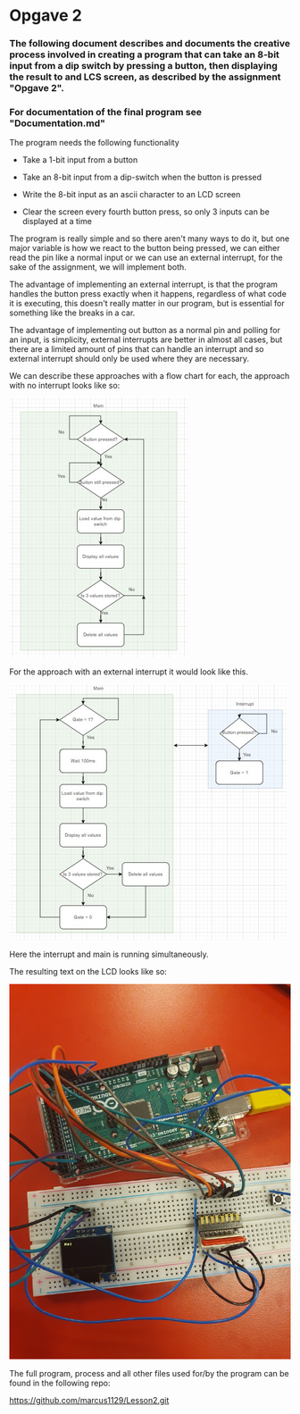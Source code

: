 # Opgave 2

### The following document describes and documents the creative process involved in creating a program that can take an 8-bit input from a dip switch by pressing a button, then displaying the result to and LCS screen, as described by the assignment "Opgave 2".

### For documentation of the final program see "Documentation.md"

The program needs the following functionality

- Take a 1-bit input from a button

- Take an 8-bit input from a dip-switch when the button is pressed
- Write the 8-bit input as an ascii character to an LCD screen
- Clear the screen every fourth button press, so only 3 inputs can be displayed at a time



The program is really simple and so there aren't many ways to do it, but one major variable is how we react to the button being pressed, we can either read the pin like a normal input or we can use an external interrupt, for the sake of the assignment, we will implement both.

The advantage of implementing an external interrupt, is that the program handles the button press exactly when it happens, regardless of what code it is executing, this doesn't really matter in our program, but is essential for something like the breaks in a car.

The advantage of implementing out button as a normal pin and polling for an input, is simplicity, external interrupts are better in almost all cases, but there are a limited amount of pins that can handle an interrupt and so external interrupt should only be used where they are necessary.



We can describe these approaches with a flow chart for each, the approach with no interrupt looks like so:

![](Graphs/NoInterruptFlowchart.jpg)

For the approach with an external interrupt it would look like this.

![](Graphs/InterruptFlowchart.jpg)

Here the interrupt and main is running simultaneously.

The resulting text on the LCD looks like so:

![](Graphs/Res.jpg)



The full program, process and all other files used for/by the program can be found in the following repo:

https://github.com/marcus1129/Lesson2.git